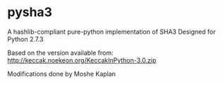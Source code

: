pysha3
======

A hashlib-compliant pure-python implementation of SHA3
Designed for Python 2.7.3

Based on the version available from:
  http://keccak.noekeon.org/KeccakInPython-3.0.zip

Modifications done by Moshe Kaplan
